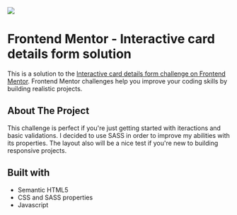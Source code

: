 <img src="https://user-images.githubusercontent.com/103554466/210701428-62ad56f8-9cd0-426d-a6ce-9e9a67509ea3.gif"></img>

# Frontend Mentor - Interactive card details form solution

This is a solution to the [Interactive card details form challenge on Frontend Mentor](https://www.frontendmentor.io/challenges/interactive-card-details-form-XpS8cKZDWw). Frontend Mentor challenges help you improve your coding skills by building realistic projects. 

## About The Project

<p>This challenge is perfect if you're just getting started with iteractions and basic validations. I decided to use SASS in order to improve my abilities with its properties. The layout also will be a nice test if you're new to building responsive projects.</p>

## Built with 

- Semantic HTML5
- CSS and SASS properties
- Javascript